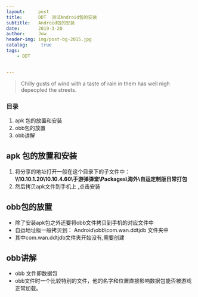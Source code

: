 ```yaml
---
layout:     post
title:      DDT  测试Android包的安装
subtitle:   Android包的安装
date:       2019-3-20
author:     Jow
header-img: img/post-bg-2015.jpg
catalog: 	 true 
tags:
    - DDT


---
```


> Chilly gusts of wind with a taste of rain in them has well nigh depeopled the streets.

### 目录
1. apk 包的放置和安装
2. obb包的放置
3. obb讲解

## apk 包的放置和安装
1. 将分享的地址打开一般在这个目录下的子文件中：
**\\\10.10.1.20\10.10.4.60\手游弹弹堂\Packages\海外\自运定制版日常打包**
2. 然后拷贝apk文件到手机上 ,点击安装

## obb包的放置
* 除了安装apk包之外还要将obb文件拷贝到手机的对应文件中
* 自运地址版一般拷贝到： Android\obb\com.wan.ddtjdb 文件夹中
* 其中com.wan.ddtjdb文件夹开始没有,需要创建

## obb讲解
* obb 文件即数据包
* obb文件时一个比较特别的文件，他的名字和位置直接影响数据包能否被游戏正常加载。



